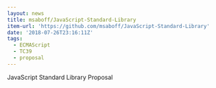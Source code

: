 ```yaml
---
layout: news
title: msaboff/JavaScript-Standard-Library
item-url: 'https://github.com/msaboff/JavaScript-Standard-Library'
date: '2018-07-26T23:16:11Z'
tags:
  - ECMAScript
  - TC39
  - proposal
---
```

JavaScript Standard Library Proposal
